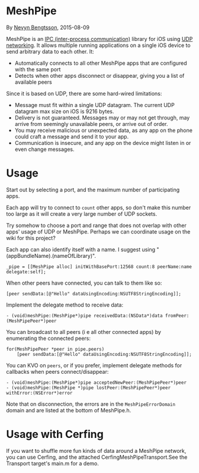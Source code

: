 MeshPipe
========
By [Nevyn Bengtsson](mailto:nevyn.jpg@gmail.com), 2015-08-09

MeshPipe is an [IPC (inter-process communication)][IPC] library for iOS using
[UDP networking][UDP]. It allows multiple running applications on a single iOS
device to send arbitrary data to each other. It:

* Automatically connects to all other MeshPipe apps that are configured with the
  same port
* Detects when other apps disconnect or disappear, giving you a list of available
  peers

Since it is based on UDP, there are some hard-wired limitations:

* Message must fit within a single UDP datagram. The current UDP datagram max
  size on iOS is 9216 bytes.
* Delivery is not guaranteed. Messages may or may not get through, may arrive from seemingly unavailable peers, or arrive out of order.
* You may receive malicious or unexpected data, as any app on the phone could craft a message and send it to your app.
* Communication is insecure, and any app on the device might listen in or even change messages.

[IPC]: https://en.wikipedia.org/wiki/Inter-process_communication
[UDP]: https://en.wikipedia.org/wiki/User_Datagram_Protocol

Usage
=====

Start out by selecting a port, and the maximum number of participating apps.

Each app will try to connect to `count` other apps, so don't make this number too
large as it will create a very large number of UDP sockets.

Try somehow to choose a port and range that does not overlap with other apps'
usage of UDP or MeshPipe. Perhaps we can coordinate usage on the wiki for this
project?

Each app can also identify itself with a name. I suggest using
"\(appBundleName).\(nameOfLibrary)".

	_pipe = [[MeshPipe alloc] initWithBasePort:12568 count:8 peerName:name delegate:self];

When other peers have connected, you can talk to them like so:

	[peer sendData:[@"Hello" dataUsingEncoding:NSUTF8StringEncoding]];

Implement the delegate method to receive data:

	- (void)meshPipe:(MeshPipe*)pipe receivedData:(NSData*)data fromPeer:(MeshPipePeer*)peer

You can broadcast to all peers (i e all other connected apps) by enumerating the
connected peers:

	for(MeshPipePeer *peer in pipe.peers)
		[peer sendData:[@"Hello" dataUsingEncoding:NSUTF8StringEncoding]];

You can KVO on `peers`, or if you prefer, implement delegate methods for callbacks
when peers connect/disappear:

	- (void)meshPipe:(MeshPipe*)pipe acceptedNewPeer:(MeshPipePeer*)peer
	- (void)meshPipe:(MeshPipe *)pipe lostPeer:(MeshPipePeer*)peer withError:(NSError*)error

Note that on disconnection, the errors are in the `MeshPipeErrorDomain` domain
and are listed at the bottom of MeshPipe.h.

Usage with Cerfing
==================

If you want to shuffle more fun kinds of data around a MeshPipe network, you can
use Cerfing, and the attached CerfingMeshPipeTransport.See the Transport target's
main.m for a demo.

